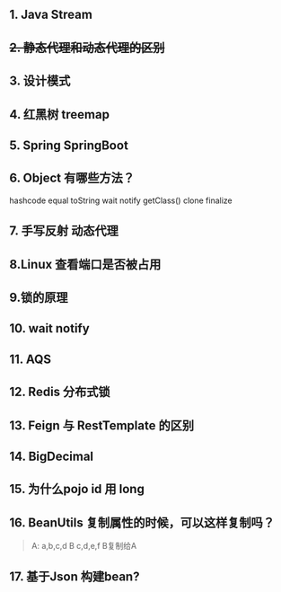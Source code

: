 ## 1. Java Stream

## ~~2. 静态代理和动态代理的区别~~

## 3. 设计模式

## 4. 红黑树 treemap

## 5. Spring SpringBoot

## 6. Object 有哪些方法？

hashcode equal toString wait notify getClass() clone finalize

## 7. 手写反射 动态代理

## 8.Linux 查看端口是否被占用

## 9.锁的原理

## 10. wait notify

## 11. AQS

## 12. Redis 分布式锁

## 13. Feign 与 RestTemplate 的区别

## 14. BigDecimal

## 15. 为什么pojo id 用 long

## 16. BeanUtils 复制属性的时候，可以这样复制吗？

> A: a,b,c,d B c,d,e,f B复制给A

## 17. 基于Json 构建bean?
